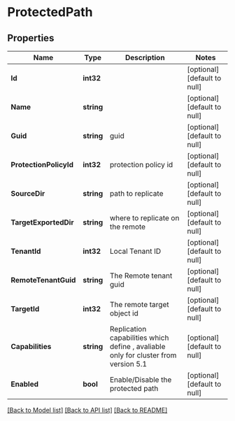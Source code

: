 # ProtectedPath

## Properties
Name | Type | Description | Notes
------------ | ------------- | ------------- | -------------
**Id** | **int32** |  | [optional] [default to null]
**Name** | **string** |  | [optional] [default to null]
**Guid** | **string** | guid | [optional] [default to null]
**ProtectionPolicyId** | **int32** | protection policy id | [optional] [default to null]
**SourceDir** | **string** | path to replicate | [optional] [default to null]
**TargetExportedDir** | **string** | where to replicate on the remote | [optional] [default to null]
**TenantId** | **int32** | Local Tenant ID | [optional] [default to null]
**RemoteTenantGuid** | **string** | The Remote tenant guid | [optional] [default to null]
**TargetId** | **int32** | The remote target object id | [optional] [default to null]
**Capabilities** | **string** | Replication capabilities which define , avaliable only for cluster from version 5.1 | [optional] [default to null]
**Enabled** | **bool** | Enable/Disable the protected path | [optional] [default to null]

[[Back to Model list]](../README.md#documentation-for-models) [[Back to API list]](../README.md#documentation-for-api-endpoints) [[Back to README]](../README.md)

